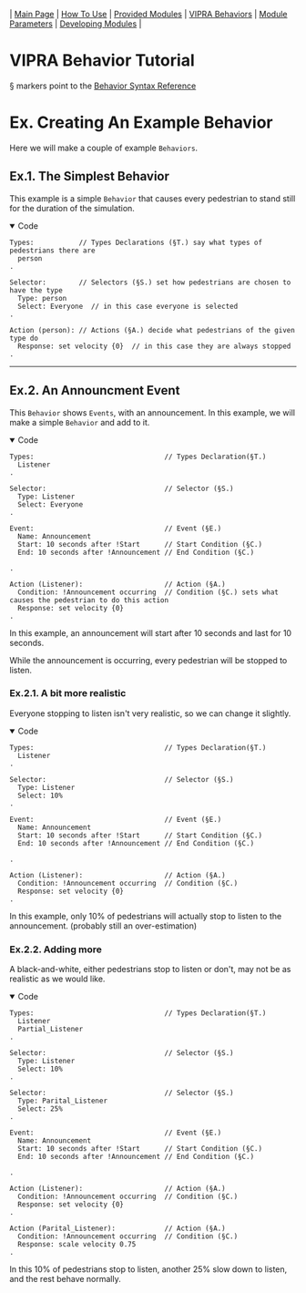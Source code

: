 
| [Main Page](../../../docs.md) | [How To Use](../usage.md) | [Provided Modules](../base_modules.md) | [VIPRA Behaviors](../behaviors/behaviors.md) | [Module Parameters](parameters.md) | [Developing Modules](../../developers/overview.md) |

# VIPRA Behavior Tutorial

§ markers point to the [Behavior Syntax Reference](behaviors_syntax.md)

# Ex. Creating An Example Behavior

Here we will make a couple of example `Behaviors`.

## Ex.1. The Simplest Behavior

This example is a simple `Behavior` that causes every pedestrian to stand still for the duration of the simulation. 

<details open>
<summary>Code</summary>

```
Types:           // Types Declarations (§T.) say what types of pedestrians there are
  person
.

Selector:        // Selectors (§S.) set how pedestrians are chosen to have the type
  Type: person
  Select: Everyone  // in this case everyone is selected
.

Action (person): // Actions (§A.) decide what pedestrians of the given type do
  Response: set velocity {0}  // in this case they are always stopped
.
```
</details>

---

## Ex.2. An Announcment Event

This `Behavior` shows `Events`, with an announcement. In this example, we will make a simple `Behavior` and add to it.

<details open>
<summary>Code</summary>

```
Types:                                // Types Declaration(§T.)
  Listener
.

Selector:                             // Selector (§S.)
  Type: Listener
  Select: Everyone
.

Event:                                // Event (§E.)
  Name: Announcement
  Start: 10 seconds after !Start      // Start Condition (§C.)
  End: 10 seconds after !Announcement // End Condition (§C.)

.

Action (Listener):                    // Action (§A.)
  Condition: !Announcement occurring  // Condition (§C.) sets what causes the pedestrian to do this action
  Response: set velocity {0}
. 
```
</details open>

In this example, an announcement will start after 10 seconds and last for 10 seconds.

While the announcement is occurring, every pedestrian will be stopped to listen.


### Ex.2.1. A bit more realistic

Everyone stopping to listen isn't very realistic, so we can change it slightly.

<details open>
<summary>Code</summary>


```
Types:                                // Types Declaration(§T.)
  Listener
.

Selector:                             // Selector (§S.)
  Type: Listener
  Select: 10%
.

Event:                                // Event (§E.)
  Name: Announcement
  Start: 10 seconds after !Start      // Start Condition (§C.)
  End: 10 seconds after !Announcement // End Condition (§C.)

.

Action (Listener):                    // Action (§A.)
  Condition: !Announcement occurring  // Condition (§C.)
  Response: set velocity {0}
. 
```
</details>
In this example, only 10% of pedestrians will actually stop to listen to the announcement. (probably still an over-estimation)

### Ex.2.2. Adding more

A black-and-white, either pedestrians stop to listen or don't, may not be as realistic as we would like.

<details open>
<summary>Code</summary>


```
Types:                                // Types Declaration(§T.)
  Listener
  Partial_Listener
.

Selector:                             // Selector (§S.)
  Type: Listener
  Select: 10%
.

Selector:                             // Selector (§S.)
  Type: Parital_Listener
  Select: 25%
.

Event:                                // Event (§E.)
  Name: Announcement
  Start: 10 seconds after !Start      // Start Condition (§C.)
  End: 10 seconds after !Announcement // End Condition (§C.)

.

Action (Listener):                    // Action (§A.)
  Condition: !Announcement occurring  // Condition (§C.)
  Response: set velocity {0}
.

Action (Parital_Listener):            // Action (§A.)
  Condition: !Announcement occurring  // Condition (§C.)
  Response: scale velocity 0.75
.
```
</details>

In this 10% of pedestrians stop to listen, another 25% slow down to listen, and the rest behave normally.